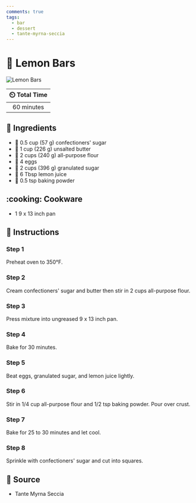 ```yaml
---
comments: true
tags:
  - bar
  - dessert
  - tante-myrna-seccia
---
```

# :lemon: Lemon Bars

![Lemon Bars](../assets/images/lemon-bars.jpg)

| :timer_clock: Total Time |
|:-----------------------: |
| 60 minutes |

## :salt: Ingredients

- :candy: 0.5 cup (57 g) confectioners' sugar
- :butter: 1 cup (226 g) unsalted butter
- :ear_of_rice: 2 cups (240 g) all-purpose flour
- :egg: 4 eggs
- :candy: 2 cups (396 g) granulated sugar
- :lemon: 6 Tbsp lemon juice
- :dash: 0.5 tsp baking powder

## :cooking: Cookware

- 1 9 x 13 inch pan

## :pencil: Instructions

### Step 1

Preheat oven to 350°F.

### Step 2

Cream confectioners' sugar and butter then stir in 2 cups all-purpose flour.

### Step 3

Press mixture into ungreased 9 x 13 inch pan.

### Step 4

Bake for 30 minutes.

### Step 5

Beat eggs, granulated sugar, and lemon juice lightly.

### Step 6

Stir in 1/4 cup all-purpose flour and 1/2 tsp baking powder. Pour over crust.

### Step 7

Bake for 25 to 30 minutes and let cool.

### Step 8

Sprinkle with confectioners' sugar and cut into squares.

## :link: Source

- Tante Myrna Seccia
